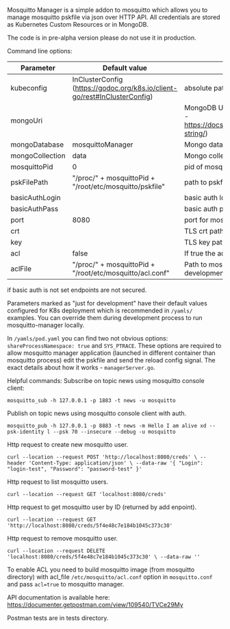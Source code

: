 Mosquitto Manager is a simple addon to mosquitto which allows you to manage mosquitto pskfile via json over HTTP API.
All credentials are stored as Kubernetes Custom Resources or in MongoDB.

The code is in pre-alpha version please do not use it in production.

Command line options:

| Parameter | Default value | Comment |
| --------- | ------------- | ------- |
| kubeconfig | InClusterConfig (https://godoc.org/k8s.io/client-go/rest#InClusterConfig) | absolute path to the kubeconfig file |
| mongoUri |  | MongoDB Uri if empty Kubernetes CRDs are used (details - https://docs.mongodb.com/manual/reference/connection-string/) |
| mongoDatabase | mosquittoManager | Mongo database used to store data|
| mongoCollection | data | Mongo collection used to store data |
| mosquittoPid | 0 | pid of mosquitto process (just for development) |
| pskFilePath | "/proc/" + mosquittoPid + "/root/etc/mosquitto/pskfile" | path to pskfile (just for development) |
| basicAuthLogin |  | basic auth login if empty auth is disabled |
| basicAuthPass |  | basic auth password if empty auth is disabled  |
| port | 8080 | port for mosquitto manager api |
| crt |  | TLS crt path if empty http |
| key |  | TLS key path if empty http |
| acl | false | If true the acls are created and managed |
| aclFile | "/proc/" + mosquittoPid + "/root/etc/mosquitto/acl.conf" | Path to mosquitto acl file if empty and acl=true (just for development) |

if basic auth is not set endpoints are not secured.

Parameters marked as "just for development" have their default values configured for K8s deployment which is recommended 
in `/yamls/` examples. You can override them during development process to run mosquitto-manager locally.  

In `/yamls/pod.yaml` you can find two not obvious options: 
`shareProcessNamespace: true` and `SYS_PTRACE`. These options are required to allow mosquitto manager application 
(launched in different container than mosquitto process) edit the pskfile and send the reload config signal. 
The exact details about how it works - `managerServer.go`. 

Helpful commands:
Subscribe on topic news using mosquitto console client:

`mosquitto_sub -h 127.0.0.1 -p 1883 -t news -u mosquitto`

Publish on topic news using mosquitto console client with auth. 

`mosquitto_pub -h 127.0.0.1 -p 8883 -t news -m Hello I am alive xd --psk-identity l --psk 70 --insecure --debug -u mosquitto`


Http request to create new mosquitto user. 

`curl --location --request POST 'http://localhost:8080/creds' \
 --header 'Content-Type: application/json' \
 --data-raw '{
     "Login": "login-test",
     "Password": "password-test"
 }'`

Http request to list mosquitto users.

`curl --location --request GET 'localhost:8080/creds'`

Http request to get mosquitto user by ID (returned by add enpoint).

`curl --location --request GET 'http://localhost:8080/creds/5f4e48c7e184b1045c373c30'`

Http request to remove mosquitto user.

`curl --location --request DELETE 'localhost:8080/creds/5f4e48c7e184b1045c373c30' \
 --data-raw ''`

To enable ACL you need to build mosquitto image (from mosquitto directory) 
with acl_file `/etc/mosquitto/acl.conf` option in `mosquitto.conf` and
pass `acl=true` to mosquitto manager. 

API documentation is available here:
https://documenter.getpostman.com/view/109540/TVCe29My

Postman tests are in tests directory. 

